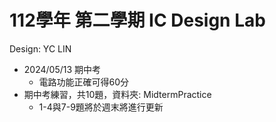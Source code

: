 # 112學年 第二學期 IC Design Lab

Design: YC LIN

- 2024/05/13 期中考
  - 電路功能正確可得60分
- 期中考練習，共10題，資料夾: MidtermPractice
  - 1-4與7-9題將於週末將進行更新
